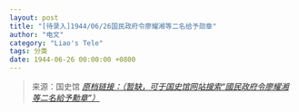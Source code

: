 ```yaml
---
layout: post
title: "[待录入]1944/06/26国民政府令廖耀湘等二名给予勋章"
author: "电文"
category: "Liao's Tele"
tags: 分类
date: 1944-06-26 00:00:00 +0800
---
```

> 来源：国史馆 [*原档链接：（暂缺，可于国史馆网站搜索“國民政府令廖耀湘等二名給予勳章”）*]()
